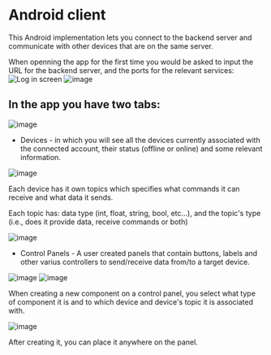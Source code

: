# Android client
This Android implementation lets you connect to the backend server and communicate with other devices that are on the same server.

When openning the app for the first time you would be asked to input the URL for the backend server, and the ports for the relevant services:
![Log in screen](https://github.com/user-attachments/assets/74dfb5f2-b7ef-47dc-96c8-f57c553c73b9)
![image](https://github.com/user-attachments/assets/83368ef8-7b18-4fad-9c68-4e46600b260f)

## In the app you have two tabs:

![image](https://github.com/user-attachments/assets/4455da52-bdcd-460c-aae4-a19b562e1dbc)

* Devices - in which you will see all the devices currently associated with the connected account, their status (offline or online) and some relevant information.
 
![image](https://github.com/user-attachments/assets/2df3b011-6c28-471f-b3f7-a0e1d6275021)

Each device has it own topics which specifies what commands it can receive and what data it sends.

Each topic has: data type (int, float, string, bool, etc...), and the topic's type (i.e., does it provide data, receive commands or both)

![image](https://github.com/user-attachments/assets/6fe530a2-2a74-43db-8f5d-3a7e4fde43fc)


* Control Panels - A user created panels that contain buttons, labels and other varius controllers to send/receive data from/to a target device.
 
![image](https://github.com/user-attachments/assets/50a230c4-da5b-4a28-8ef4-4f84e2187a83)
![image](https://github.com/user-attachments/assets/c87cb326-572d-43f1-9e96-acf9756041fd)

When creating a new component on a control panel, you select what type of component it is and to which device and device's topic it is associated with.

![image](https://github.com/user-attachments/assets/20948088-9c05-464f-bf66-e596f0b0b6b0)

After creating it, you can place it anywhere on the panel.

